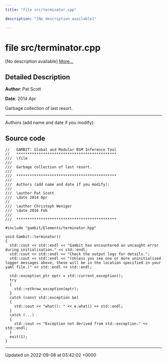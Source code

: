 ```yaml
---
title: "file src/terminator.cpp"

description: "[No description available]"

---
```


# file src/terminator.cpp

[No description available] [More...](#detailed-description)

## Detailed Description


**Author**: Pat Scott 

**Date**: 2014 Apr 

Garbage collection of last resort.



------------------

Authors (add name and date if you modify):




## Source code

```
//   GAMBIT: Global and Modular BSM Inference Tool
//   *********************************************
///  \file
///
///  Garbage collection of last resort.
///
///  *********************************************
///
///  Authors (add name and date if you modify):
///
///  \author Pat Scott
///  \date 2014 Apr
//
///  \author Christoph Weniger
///  \date 2016 Feb
///
///  *********************************************

#include "gambit/Elements/terminator.hpp"

void Gambit::terminator()
{
  std::cout << std::endl << "Gambit has encountered an uncaught error during initialisation." << std::endl;
  std::cout << std::endl << "Check the output logs for details.";
  std::cout << std::endl << "(Unless you see one or more uninitialised logger messages above, these will be in the location specified in your yaml file.)" << std::endl << std::endl;

  std::exception_ptr eptr = std::current_exception();
  try
  {
    std::rethrow_exception(eptr);
  }
  catch (const std::exception &e)
  {
    std::cout << "what(): " << e.what() << std::endl;
  }
  catch (...)
  {
    std::cout << "Exception not derived from std::exception." << std::endl;
  }
  exit(1);
}
```


-------------------------------

Updated on 2022-09-08 at 03:42:02 +0000
